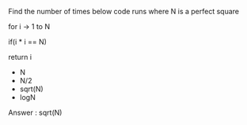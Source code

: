 Find the number of times below code runs where N is a perfect square

for i -> 1 to N

if(i * i == N)

return i


* N
* N/2
* sqrt(N)
* logN

Answer : sqrt(N)